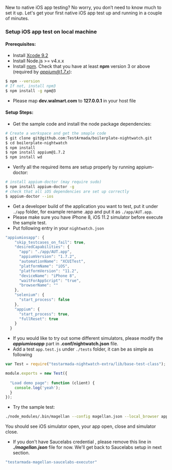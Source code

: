 New to native iOS app testing? No worry, you don’t need to know much to set it up. Let's get your first native iOS app test up and running in a couple of minutes.

###  Setup iOS app test on local machine

#### Prerequisites:
* Install [Xcode 9.2](https://developer.apple.com/download/)
* Install Node.js >= v4.x.x 
* Install [npm](http://nodejs.org/). Check that you have at least **npm** version 3 or above (required by *appium@1.7.x*):
```bash
$ npm --version
# If not, install npm3
$ npm install -g npm@3
```
* Please map **dev.walmart.com** to **127.0.0.1** in your host file
#### Setup Steps:
* Get the sample code and install the node package dependencies:
```bash
# Create a workspace and get the smaple code
$ git clone git@github.com:TestArmada/boilerplate-nightwatch.git
$ cd boilerplate-nightwatch
$ npm install
$ npm install appium@1.7.2
$ npm install wd
```
* Verify all the required items are setup properly by running appium-doctor:
```bash
# install appium-doctor (may require sudo)
$ npm install appium-doctor -g
# check that all iOS dependencies are set up correctly
$ appium-doctor --ios
```
* Get a developer build of the application you want to test, put it under `./app` folder, for example rename .app and put it as `./app/AUT.app`.
* Please make sure you have iPhone 8, iOS 11.2 simulator before execute the sample test. 
* Put following entry in your `nightwatch.json`

```javascript
"appiumiosapp": {
    "skip_testcases_on_fail": true,
    "desiredCapabilities": {
      "app": "./app/AUT.app",
      "appiumVersion": "1.7.2",
      "automationName": "XCUITest",
      "platformName": "iOS",
      "platformVersion": "11.2",
      "deviceName": "iPhone 8",
      "waitForAppScript": "true",
      "browserName": ""
    },
    "selenium": {
      "start_process": false
    },
    "appium": {
      "start_process": true,
      "fullReset": true
    }
  }
```

* If you would like to try out some different simulators, please modify the ***appiumiosapp*** part in **.conf/nightwatch.json** file.
* Add a test `app.test.js` under `./tests` folder, it can be as simple as following

```javascript
var Test = require("testarmada-nightwatch-extra/lib/base-test-class");

module.exports = new Test({
  
  "Load demo page": function (client) {
    console.log('yeah');
  }
});
```

* Try the sample test:
```bash
./node_modules/.bin/magellan --config magellan.json --local_browser appiumiosapp  --test tests/app.test.js --serial --max_test_attempts 1
```

You should see iOS simulator open, your app open, close and simulator close.

* If you don't have Saucelabs credential , please remove this line in ***./magellan.json*** file for now. We'll get back to Saucelabs setup in next section.

```bash
"testarmada-magellan-saucelabs-executor"
```